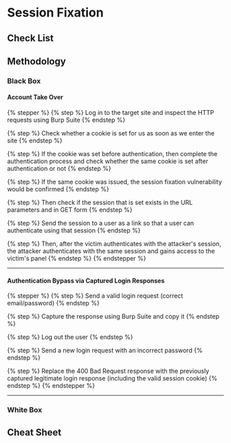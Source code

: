 # Session Fixation

## Check List

## Methodology

### Black Box

#### Account Take Over

{% stepper %}
{% step %}
Log in to the target site and inspect the HTTP requests using Burp Suite
{% endstep %}

{% step %}
Check whether a cookie is set for us as soon as we enter the site
{% endstep %}

{% step %}
If the cookie was set before authentication, then complete the authentication process and check whether the same cookie is set after authentication or not
{% endstep %}

{% step %}
If the same cookie was issued, the session fixation vulnerability would be confirmed
{% endstep %}

{% step %}
Then check if the session that is set exists in the URL parameters and in GET form
{% endstep %}

{% step %}
Send the session to a user as a link so that a user can authenticate using that session
{% endstep %}

{% step %}
Then, after the victim authenticates with the attacker's session, the attacker authenticates with the same session and gains access to the victim's panel
{% endstep %}
{% endstepper %}

***

#### Authentication Bypass via Captured Login Responses

{% stepper %}
{% step %}
Send a valid login request (correct email/password)
{% endstep %}

{% step %}
Capture the response using Burp Suite and copy it
{% endstep %}

{% step %}
Log out the user
{% endstep %}

{% step %}
Send a new login request with an incorrect password
{% endstep %}

{% step %}
Replace the 400 Bad Request response with the previously captured legitimate login response (including the valid session cookie)
{% endstep %}
{% endstepper %}

***

### White Box

## Cheat Sheet
